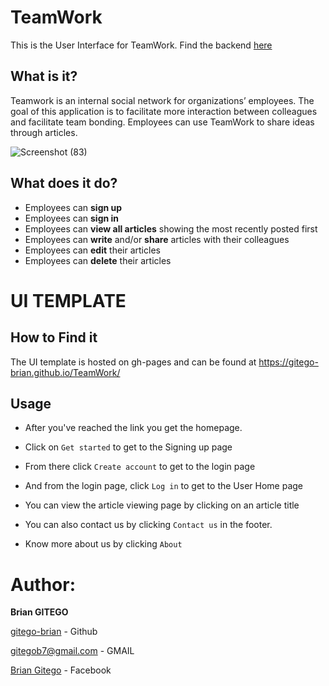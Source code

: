 # TeamWork

This is the User Interface for TeamWork. Find the backend [here](https://github.com/gitego-brian/Teamwork-server)

## What is it?

Teamwork is an internal social network for organizations’ employees. The goal of this application is to facilitate more interaction between colleagues and facilitate team bonding. Employees can use TeamWork to share ideas through articles.

![Screenshot (83)](https://user-images.githubusercontent.com/53472419/65280939-b484e700-db31-11e9-856b-655a42617106.png)

## What does it do?

- Employees can **sign up**
- Employees can **sign in**
- Employees can **view all articles** showing the most recently posted first
- Employees can **write** and/or **share** articles with their colleagues
- Employees can **edit** their articles
- Employees can **delete** their articles

# UI TEMPLATE

## How to Find it

The UI template is hosted on gh-pages and can be found at https://gitego-brian.github.io/TeamWork/

## Usage

- After you've reached the link you get the homepage.
- Click on `Get started` to get to the Signing up page
- From there click `Create account` to get to the login page

- And from the login page, click `Log in` to get to the User Home page

- You can view the article viewing page by clicking on an article title

- You can also contact us by clicking `Contact us` in the footer.

- Know more about us by clicking `About`

# Author:

**Brian GITEGO**

[gitego-brian](http://github.com/gitego-brian/) - Github

gitegob7@gmail.com - GMAIL

[Brian Gitego](http://facebook.com/brian.gitego) - Facebook
